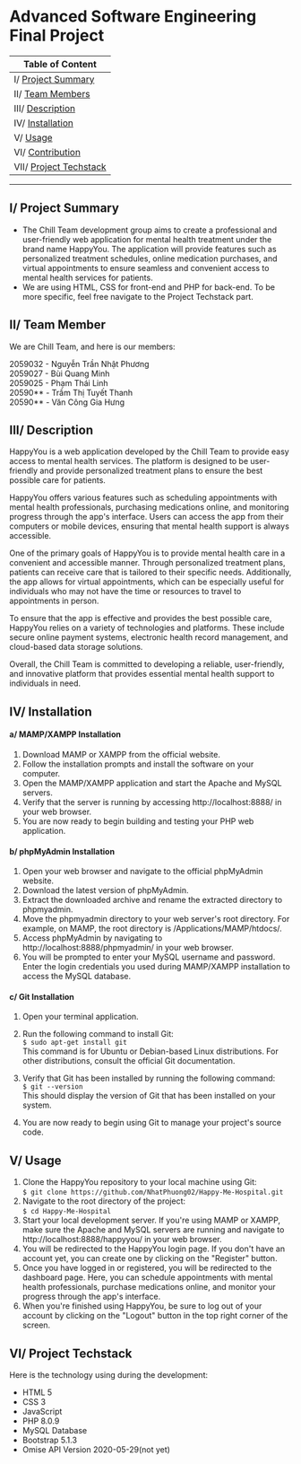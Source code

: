 # Advanced Software Engineering Final Project

| Table of Content |
| --- |
| I/ [Project Summary](#project-summary) |
| II/ [Team Members](#team-members) |
| III/ [Description](#description) |
| IV/ [Installation](#installation) |
| V/ [Usage](#usage) |
| VI/ [Contribution](#contribution) |
| VII/ [Project Techstack](#project-techstack) |


_____

## I/ Project Summary
* The Chill Team development group aims to create a professional and user-friendly web application for mental health treatment under the brand name HappyYou. The application will provide features such as personalized treatment schedules, online medication purchases, and virtual appointments to ensure seamless and convenient access to mental health services for patients.
* We are using HTML, CSS for front-end and PHP for back-end. To be more specific, feel free navigate to the Project Techstack part.

## II/ Team Member
We are Chill Team, and here is our members:

2059032 - Nguyễn Trần Nhật Phương  
2059027 - Bùi Quang Minh  
2059025 - Phạm Thái Linh  
20590** - Trầm Thị Tuyết Thanh  
20590** - Văn Công Gia Hưng

## III/ Description

HappyYou is a web application developed by the Chill Team to provide easy access to mental health services. The platform is designed to be user-friendly and provide personalized treatment plans to ensure the best possible care for patients.

HappyYou offers various features such as scheduling appointments with mental health professionals, purchasing medications online, and monitoring progress through the app's interface. Users can access the app from their computers or mobile devices, ensuring that mental health support is always accessible.

One of the primary goals of HappyYou is to provide mental health care in a convenient and accessible manner. Through personalized treatment plans, patients can receive care that is tailored to their specific needs. Additionally, the app allows for virtual appointments, which can be especially useful for individuals who may not have the time or resources to travel to appointments in person.

To ensure that the app is effective and provides the best possible care, HappyYou relies on a variety of technologies and platforms. These include secure online payment systems, electronic health record management, and cloud-based data storage solutions.

Overall, the Chill Team is committed to developing a reliable, user-friendly, and innovative platform that provides essential mental health support to individuals in need.

## IV/ Installation
#### a/ MAMP/XAMPP Installation
1. Download MAMP or XAMPP from the official website.
2. Follow the installation prompts and install the software on your computer.
3. Open the MAMP/XAMPP application and start the Apache and MySQL servers.
3. Verify that the server is running by accessing http://localhost:8888/ in your web browser.
4. You are now ready to begin building and testing your PHP web application.
#### b/ phpMyAdmin Installation
1. Open your web browser and navigate to the official phpMyAdmin website.
2. Download the latest version of phpMyAdmin.
3. Extract the downloaded archive and rename the extracted directory to phpmyadmin.
4. Move the phpmyadmin directory to your web server's root directory. For example, on MAMP, the root directory is /Applications/MAMP/htdocs/.
5. Access phpMyAdmin by navigating to http://localhost:8888/phpmyadmin/ in your web browser.
6. You will be prompted to enter your MySQL username and password. Enter the login credentials you used during MAMP/XAMPP installation to access the MySQL database.
#### c/ Git Installation
1. Open your terminal application.
2. Run the following command to install Git: <br>
`$ sudo apt-get install git` <br>
This command is for Ubuntu or Debian-based Linux distributions. For other distributions, consult the official Git documentation.

3. Verify that Git has been installed by running the following command: <br>
`$ git --version` <br>
This should display the version of Git that has been installed on your system.
4. You are now ready to begin using Git to manage your project's source code.

## V/ Usage
1. Clone the HappyYou repository to your local machine using Git: <br>
`$ git clone https://github.com/NhatPhuong02/Happy-Me-Hospital.git` 
2. Navigate to the root directory of the project: <br>
`$ cd Happy-Me-Hospital`
3. Start your local development server. If you're using MAMP or XAMPP, make sure the Apache and MySQL servers are running and navigate to http://localhost:8888/happyyou/ in your web browser.
4. You will be redirected to the HappyYou login page. If you don't have an account yet, you can create one by clicking on the "Register" button.
5. Once you have logged in or registered, you will be redirected to the dashboard page. Here, you can schedule appointments with mental health professionals, purchase medications online, and monitor your progress through the app's interface.
6. When you're finished using HappyYou, be sure to log out of your account by clicking on the "Logout" button in the top right corner of the screen.

## VI/ Project Techstack
Here is the technology using during the development:
- HTML 5
- CSS 3
- JavaScript
- PHP 8.0.9
- MySQL Database
- Bootstrap 5.1.3
- Omise API Version 2020-05-29(not yet)
